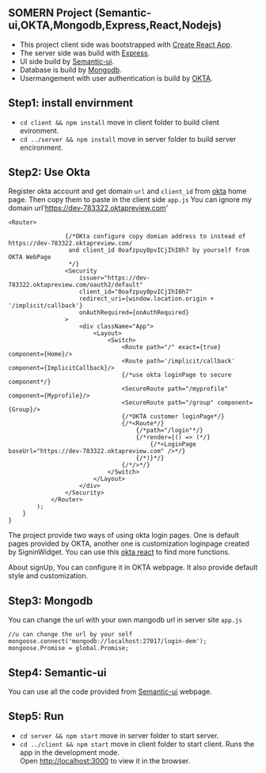 ## SOMERN Project (Semantic-ui,OKTA,Mongodb,Express,React,Nodejs)
- This project client side was bootstrapped with [Create React App](https://github.com/facebookincubator/create-react-app).
- The server side was build with [Express](https://github.com/expressjs/express).
- UI side build by [Semantic-ui](https://react.semantic-ui.com/).
- Database is build by [Mongodb](https://www.mongodb.com/).
- Usermangement with user authentication is build by [OKTA](https://www.okta.com).

## Step1: install envirnment

* `cd client && npm install` move in client folder to build client evironment.
* `cd ../server && npm install` move in server folder to build server encironment.

## Step2: Use Okta

Register okta account and get domain `url` and `client_id` from [okta](https://www.okta.com) home page. Then copy them to paste in the client side `app.js`
You can ignore my domain url'https://dev-783322.oktapreview.com'
```
<Router>

                {/*OKta configure copy domian address to instead of https://dev-783322.oktapreview.com/
                 and client_id 0oafzpuy0pvICjIhI0h7 by yourself from OKTA WebPage
                 */}
                <Security
                    issuer="https://dev-783322.oktapreview.com/oauth2/default"
                    client_id="0oafzpuy0pvICjIhI0h7"
                    redirect_uri={window.location.origin + '/implicit/callback'}
                    onAuthRequired={onAuthRequired}
                >
                    <div className="App">
                        <Layout>
                            <Switch>
                                <Route path="/" exact={true} component={Home}/>
                                <Route path='/implicit/callback' component={ImplicitCallback}/>
                                {/*use okta loginPage to secure component*/}
                                <SecureRoute path="/myprofile" component={Myprofile}/>
                                <SecureRoute path="/group" component={Group}/>
                                {/*OKTA customer loginPage*/}
                                {/*<Route*/}
                                    {/*path="/login"*/}
                                    {/*render={() => (*/}
                                        {/*<LoginPage baseUrl="https://dev-783322.oktapreview.com" />*/}
                                    {/*)}*/}
                                {/*/>*/}
                            </Switch>
                        </Layout>
                    </div>
                </Security>
            </Router>
        );
    }
}
```
The project provide two ways of using okta login pages. One is default pages provided by OKTA, another one is customization loginpage created by SigninWidget. You can use this [okta react](https://developer.okta.com/quickstart/#/react/nodejs/express) to find more functions.

About signUp, You can configure it in OKTA webpage. It also provide default style and customization.

## Step3: Mongodb

You can change the url with your own mangodb url in server site `app.js`
```
//u can change the url by your self
mongoose.connect('mongodb://localhost:27017/login-dem');
mongoose.Promise = global.Promise;
```
## Step4: Semantic-ui

You can use all the code provided from [Semantic-ui](https://react.semantic-ui.com/) webpage.

## Step5: Run

* `cd server && npm start` move in server folder to start server.
* `cd ../client && npm start` move in client folder to start client.
Runs the app in the development mode.<br>
Open [http://localhost:3000](http://localhost:3000) to view it in the browser.
